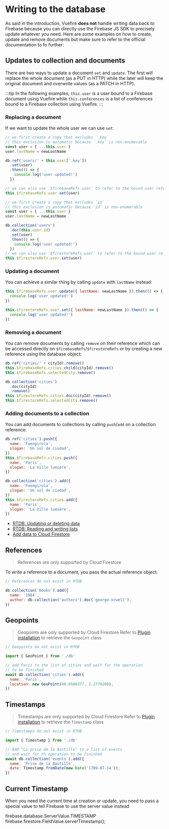 # Writing to the database

As said in the introduction, Vuefire **does not** handle writing data back to Firebase because you can directly use the Firebase JS SDK to precisely update whatever you need. Here are some examples on how to create, update and remove documents but make sure to refer to the official documentation to fo further:

## Updates to collection and documents

There are two ways to update a document `set` and `update`. The first will replace the whole document (as a PUT in HTTP) while the later will keep the original document and overwrite values (as a PATCH in HTTP).

:::tip
In the following examples, `this.user` is a user bound to a Firebase document using Vuefire while `this.conferences` is a list of conferences bound to a Firebase collection using Vuefire.
:::

### Replacing a document

If we want to update the whole user we can use `set`:

<FirebaseExample>

```js
// we first create a copy that excludes `.key`
// this exclusion is automatic because `.key` is non-enumerable
const user = { ...this.user }
user.lastName = newLastName

db.ref('users/' + this.user['.key'])
  .set(user)
  .then(() => {
    console.log('user updated!')
  })

// we can also use `$firebaseRefs.user` to refer to the bound user reference
this.$firebaseRefs.user.set(user)
```

```js
// we first create a copy that excludes `id`
// this exclusion is automatic because `id` is non-enumerable
const user = { ...this.user }
user.lastName = newLastName

db.collection('users')
  .doc(this.user.id)
  .set(user)
  .then(() => {
    console.log('user updated!')
  })
// we can also use `$firestoreRefs.user` to refer to the bound user reference
this.$firestoreRefs.user.set(user)
```

</FirebaseExample>

### Updating a document

You can achieve a similar thing by calling `update` with `lastName` instead:

<FirebaseExample>

```js
this.$firebaseRefs.user.update({ lastName: newLastName }).then(() => {
  console.log('user updated!')
})
```

```js
this.$firestoreRefs.user.set({ lastName: newLastName }).then(() => {
  console.log('user updated!')
})
```

</FirebaseExample>

### Removing a document

You can remove documents by calling `remove` on their reference which can be accessed directly on `$firebaseRefs`/`$firestoreRefs` or by creating a new reference using the database object:

<FirebaseExample>

```js
db.ref('cities/' + cityId).remove()
this.$firebaseRefs.cities.child(cityId).remove()
this.$firebaseRefs.selectedCity.remove()
```

```js
db.collection('cities')
  .doc(cityId)
  .remove()
this.$firestoreRefs.cities.doc(cityId).remove()
this.$firestoreRefs.selectedCity.remove()
```

</FirebaseExample>

### Adding documents to a collection

You can add documents to collections by calling `push`/`add` on a collection reference:

<FirebaseExample>

```js
db.ref('cities').push({
  name: 'Fuengirola',
  slogan: 'Un sol de ciudad',
})
this.$firebaseRefs.cities.push({
  name: 'Paris',
  slogan: 'La Ville lumière',
})
```

```js
db.collection('cities').add({
  name: 'Fuengirola',
  slogan: 'Un sol de ciudad',
})
this.$firestoreRefs.cities.add({
  name: 'Paris',
  slogan: 'La Ville lumière',
})
```

</FirebaseExample>

- [RTDB: Updating or deleting data](https://firebase.google.com/docs/database/web/read-and-write#updating_or_deleting_data)
- [RTDB: Reading and writing lists](https://firebase.google.com/docs/database/web/lists-of-data#reading_and_writing_lists)
- [Add data to Cloud Firestore](https://firebase.google.com/docs/firestore/manage-data/add-data)

## References

> References are only supported by Cloud Firestore

To write a reference to a document, you pass the actual reference object:

<FirebaseExample disable="0">

```js
// References do not exist in RTDB
```

```js
db.collection('books').add({
  name: '1984',
  author: db.collection('authors').doc('george-orwell'),
})
```

</FirebaseExample>

## Geopoints

> Geopoints are only supported by Cloud Firestore
> Refer to [Plugin installation](./getting-started.md#plugin) to retrieve the `Geopoint` class

<FirebaseExample disable="0">

```js
// Geopoints do not exist in RTDB
```

```js
import { GeoPoint } from './db'

// add Paris to the list of cities and wait for the operation
// to be finished
await db.collection('cities').add({
  name: 'Paris',
  location: new GeoPoint(48.8588377, 2.2770206),
})
```

</FirebaseExample>

## Timestamps

> Timestamps are only supported by Cloud Firestore
> Refer to [Plugin installation](./getting-started.md#plugin) to retrieve the `Timestamp` class

<FirebaseExample disable="0">

```js
// Timestamps do not exist in RTDB
```

```js
import { Timestamp } from './db'

// Add "La prise de la Bastille" to a list of events
// and wait for th operation to be finished
await db.collection('events').add({
  name: 'Prise de la Bastille',
  date: Timestamp.fromDate(new Date('1789-07-14')),
})
```

</FirebaseExample>

## Current Timestamp

When you need the current time at creation or update, you need to pass a special value to tell Firebase to use the server value instead

firebase.database.ServerValue.TIMESTAMP
firebase.firestore.FieldValue.serverTimestamp();
